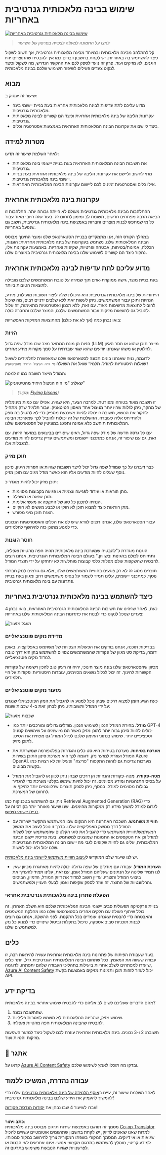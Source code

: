 <!--
CO_OP_TRANSLATOR_METADATA:
{
  "original_hash": "4d57fad773cbeb69c5dd62e65c34200d",
  "translation_date": "2025-10-17T20:02:51+00:00",
  "source_file": "03-using-generative-ai-responsibly/README.md",
  "language_code": "he"
}
-->
# שימוש בבינה מלאכותית גנרטיבית באחריות

[![שימוש בבינה מלאכותית גנרטיבית באחריות](../../../translated_images/03-lesson-banner.1ed56067a452d97709d51f6cc8b6953918b2287132f4909ade2008c936cd4af9.he.png)](https://youtu.be/YOp-e1GjZdA?si=7Wv4wu3x44L1DCVj)

> _לחצו על התמונה למעלה לצפייה בסרטון של השיעור_

קל להתלהב מבינה מלאכותית ובמיוחד מבינה מלאכותית גנרטיבית, אך חשוב לשקול כיצד להשתמש בה באחריות. יש לקחת בחשבון דברים כמו איך להבטיח שהתוצרים יהיו הוגנים, לא מזיקים ועוד. פרק זה נועד לספק לכם את ההקשר הנדרש, מה לשקול וכיצד לנקוט צעדים פעילים לשיפור השימוש שלכם בבינה מלאכותית.

## מבוא

שיעור זה יעסוק ב:

- מדוע עליכם לתת עדיפות לבינה מלאכותית אחראית בעת בניית יישומי בינה מלאכותית גנרטיבית.
- עקרונות הליבה של בינה מלאכותית אחראית וכיצד הם קשורים לבינה מלאכותית גנרטיבית.
- כיצד ליישם את עקרונות הבינה המלאכותית האחראית באמצעות אסטרטגיה וכלים.

## מטרות למידה

לאחר השלמת שיעור זה תדעו:

- את חשיבות הבינה המלאכותית האחראית בעת בניית יישומי בינה מלאכותית גנרטיבית.
- מתי לחשוב וליישם את עקרונות הליבה של בינה מלאכותית אחראית בעת בניית יישומי בינה מלאכותית גנרטיבית.
- אילו כלים ואסטרטגיות זמינים לכם ליישום עקרונות הבינה המלאכותית האחראית.

## עקרונות בינה מלאכותית אחראית

ההתלהבות מבינה מלאכותית גנרטיבית מעולם לא הייתה גבוהה יותר. התלהבות זו הביאה הרבה מפתחים חדשים, תשומת לב ומימון לתחום זה. בעוד שזה חיובי מאוד עבור כל מי שמחפש לבנות מוצרים וחברות באמצעות בינה מלאכותית גנרטיבית, חשוב גם שנפעל באחריות.

במהלך הקורס הזה, אנו מתמקדים בבניית הסטארטאפ שלנו ומוצר החינוך מבוסס הבינה המלאכותית שלנו. נשתמש בעקרונות של בינה מלאכותית אחראית: הוגנות, הכללה, אמינות/בטיחות, אבטחה ופרטיות, שקיפות ואחריות. באמצעות עקרונות אלו, נחקור כיצד הם קשורים לשימוש שלנו בבינה מלאכותית גנרטיבית במוצרים שלנו.

## מדוע עליכם לתת עדיפות לבינה מלאכותית אחראית

בעת בניית מוצר, גישה ממוקדת-אדם תוך שמירה על טובת המשתמשים שלכם מובילה לתוצאות הטובות ביותר.

הייחודיות של בינה מלאכותית גנרטיבית היא היכולת שלה ליצור תשובות מועילות, מידע, הנחיות ותוכן עבור המשתמשים. ניתן לעשות זאת ללא שלבים ידניים רבים, מה שיכול להוביל לתוצאות מרשימות מאוד. עם זאת, ללא תכנון ואסטרטגיות מתאימות, זה עלול להוביל גם לתוצאות מזיקות עבור המשתמשים שלכם, המוצר שלכם והחברה כולה.

בואו נבחן כמה (אך לא את כולם) מהתוצאות המזיקות האפשריות:

### הזיות

הזיות הן מונח המתאר מצב שבו מודל שפה גדול (LLM) מייצר תוכן שהוא או חסר היגיון לחלוטין או משהו שאנחנו יודעים שהוא שגוי עובדתית על סמך מקורות מידע אחרים.

לדוגמה, נניח שאנחנו בונים תכונה לסטארטאפ שלנו שמאפשרת לתלמידים לשאול שאלות היסטוריות למודל. תלמיד שואל את השאלה `מי היה הניצול היחיד מהטיטאניק?`

המודל מייצר תשובה כמו זו למטה:

![שאלה: "מי היה הניצול היחיד מהטיטאניק"](../../../03-using-generative-ai-responsibly/images/ChatGPT-titanic-survivor-prompt.webp)

> _(מקור: [Flying bisons](https://flyingbisons.com?WT.mc_id=academic-105485-koreyst))_

זו תשובה מאוד בטוחה ומפורטת. למרבה הצער, היא שגויה. אפילו עם כמות מינימלית של מחקר, ניתן לגלות שהיו יותר מניצול אחד מאסון הטיטאניק. עבור תלמיד שרק מתחיל לחקור את הנושא, תשובה זו יכולה להיות משכנעת מספיק כדי לא להטיל בה ספק ולהתייחס אליה כעובדה. ההשלכות של זה יכולות להוביל לכך שמערכת הבינה המלאכותית תיחשב כלא אמינה ותפגע במוניטין של הסטארטאפ שלנו.

עם כל גרסה חדשה של מודל שפה גדול, ראינו שיפורים בביצועים במזעור הזיות. עם זאת, גם עם שיפור זה, אנחנו כמתכנני יישומים ומשתמשים עדיין צריכים להיות מודעים למגבלות אלו.

### תוכן מזיק

כבר דיברנו על כך שמודל שפה גדול יכול לייצר תשובות שגויות או חסרות היגיון. סיכון נוסף שעלינו להיות מודעים אליו הוא כאשר מודל מגיב עם תוכן מזיק.

תוכן מזיק יכול להיות מוגדר כ:

- מתן הוראות או עידוד לפגיעה עצמית או פגיעה בקבוצות מסוימות.
- תוכן שנאה או השפלה.
- הנחיה לתכנון כל סוג של התקפה או מעשי אלימות.
- מתן הוראות כיצד למצוא תוכן לא חוקי או לבצע מעשים לא חוקיים.
- הצגת תוכן מיני מפורש.

עבור הסטארטאפ שלנו, אנחנו רוצים לוודא שיש לנו את הכלים והאסטרטגיות הנכונים כדי למנוע מתוכן כזה להיחשף לתלמידים.

### חוסר הוגנות

הוגנות מוגדרת כ"להבטיח שמערכת בינה מלאכותית תהיה חפה מהטיות ואפליה, ותתייחס לכולם בהגינות ובשוויון." בעולם הבינה המלאכותית הגנרטיבית, אנחנו רוצים להבטיח שהשקפות עולם מפלות כלפי קבוצות מוחלשות לא יתחזקו על ידי תוצרי המודל.

תוצרים מסוג זה לא רק פוגעים בחוויית המשתמשים שלנו, אלא גם גורמים לנזק חברתי נוסף. כמתכנני יישומים, עלינו תמיד לשמור על בסיס משתמשים רחב ומגוון בעת בניית פתרונות עם בינה מלאכותית גנרטיבית.

## כיצד להשתמש בבינה מלאכותית גנרטיבית באחריות

כעת, לאחר שזיהינו את חשיבות הבינה המלאכותית הגנרטיבית האחראית, בואו נבחן 4 צעדים שנוכל לנקוט כדי לבנות את פתרונות הבינה המלאכותית שלנו באחריות:

![מעגל מזעור](../../../translated_images/mitigate-cycle.babcd5a5658e1775d5f2cb47f2ff305cca090400a72d98d0f9e57e9db5637c72.he.png)

### מדידת נזקים פוטנציאליים

בבדיקות תוכנה, אנחנו בודקים את הפעולות הצפויות של משתמש באפליקציה. באופן דומה, בדיקת סט מגוון של פקודות שהמשתמשים צפויים להשתמש בהן היא דרך טובה למדוד נזקים פוטנציאליים.

מכיוון שהסטארטאפ שלנו בונה מוצר חינוכי, יהיה זה רעיון טוב להכין רשימה של פקודות הקשורות לחינוך. זה יכול לכלול נושאים מסוימים, עובדות היסטוריות ופקודות על חיי תלמידים.

### מזעור נזקים פוטנציאליים

כעת הגיע הזמן למצוא דרכים שבהן נוכל למנוע או להגביל את הנזק הפוטנציאלי שנגרם על ידי המודל ותשובותיו. ניתן לבחון זאת ב-4 שכבות שונות:

![שכבות מזעור](../../../translated_images/mitigation-layers.377215120b9a1159a8c3982c6bbcf41b6adf8c8fa04ce35cbaeeb13b4979cdfc.he.png)

- **מודל**. בחירת המודל הנכון לשימוש הנכון. מודלים גדולים ומורכבים יותר כמו GPT-4 יכולים להוות סיכון גבוה יותר לתוכן מזיק כאשר הם מיושמים על שימושים קטנים וספציפיים יותר. שימוש בנתוני האימון שלכם לכיול המודל גם מפחית את הסיכון לתוכן מזיק.

- **מערכת בטיחות**. מערכת בטיחות היא סט כלים והגדרות בפלטפורמה שמשרתת את המודל ועוזרת למזער נזק. דוגמה לכך היא מערכת סינון התוכן בשירות Azure OpenAI. מערכות צריכות גם לזהות התקפות "פריצה" ופעילויות לא רצויות כמו בקשות מבוטים.

- **מטה-פקודה**. מטה-פקודות והנחיות הן דרכים שבהן ניתן לכוון או להגביל את המודל על בסיס התנהגויות ומידע מסוימים. זה יכול להיות שימוש בקלטי מערכת כדי להגדיר גבולות מסוימים למודל. בנוסף, ניתן לספק תוצרים שרלוונטיים יותר להיקף או לתחום של המערכת.

ניתן גם להשתמש בטכניקות כמו Retrieval Augmented Generation (RAG) כדי לגרום למודל למשוך מידע רק ממקורות מהימנים. ישנו שיעור מאוחר יותר בקורס זה על [בניית יישומי חיפוש](../08-building-search-applications/README.md?WT.mc_id=academic-105485-koreyst).

- **חוויית משתמש**. השכבה האחרונה היא המקום שבו המשתמש מתקשר ישירות עם המודל דרך ממשק האפליקציה שלנו. בדרך זו נוכל לעצב את ממשק המשתמש/חוויית המשתמש כדי להגביל את סוגי הקלטים שהמשתמש יכול לשלוח למודל וכן את הטקסטים או התמונות שמוצגים למשתמש. בעת פריסת יישום הבינה המלאכותית, עלינו גם להיות שקופים לגבי מה יישום הבינה המלאכותית הגנרטיבית שלנו יכול ולא יכול לעשות.

יש לנו שיעור שלם המוקדש ל[עיצוב חוויית משתמש ליישומי בינה מלאכותית](../12-designing-ux-for-ai-applications/README.md?WT.mc_id=academic-105485-koreyst).

- **הערכת המודל**. עבודה עם מודלים של שפה גדולה יכולה להיות מאתגרת מכיוון שאין לנו תמיד שליטה על הנתונים שעליהם המודל אומן. עם זאת, עלינו תמיד להעריך את ביצועי המודל ותוצריו. עדיין חשוב למדוד את דיוק המודל, הדמיון, הביסוס והרלוונטיות של התוצר. זה עוזר לספק שקיפות ואמון לבעלי העניין ולמשתמשים.

### הפעלת פתרון בינה מלאכותית גנרטיבית אחראי

בניית פרקטיקה תפעולית סביב יישומי הבינה המלאכותית שלכם היא השלב האחרון. זה כולל שיתוף פעולה עם חלקים אחרים בסטארטאפ שלנו כמו מחלקת המשפטים והאבטחה כדי להבטיח שאנחנו עומדים בכל התקנות. לפני ההשקה, אנחנו גם רוצים לבנות תוכניות סביב אספקה, טיפול בתקלות וביטול שינויים כדי למנוע כל נזק למשתמשים שלנו.

## כלים

בעוד שעבודת הפיתוח של פתרונות בינה מלאכותית אחראית עשויה להיראות רבה, זו עבודה ששווה את המאמץ. ככל שתחום הבינה המלאכותית הגנרטיבית גדל, יותר כלים שיעזרו למפתחים לשלב אחריות ביעילות בתהליכי העבודה שלהם יתפתחו. לדוגמה, [Azure AI Content Safety](https://learn.microsoft.com/azure/ai-services/content-safety/overview?WT.mc_id=academic-105485-koreyst) יכול לעזור לזהות תוכן ותמונות מזיקים באמצעות בקשת API.

## בדיקת ידע

מהם הדברים שעליכם לשים לב אליהם כדי להבטיח שימוש אחראי בבינה מלאכותית?

1. שהתשובה נכונה.  
2. שימוש מזיק, שהבינה המלאכותית לא תשמש למטרות פליליות.  
3. להבטיח שהבינה המלאכותית חפה מהטיות ואפליה.  

תשובה: 2 ו-3 נכונים. בינה מלאכותית אחראית עוזרת לכם לשקול כיצד למזער השפעות מזיקות והטיות ועוד.

## 🚀 אתגר

קראו על [Azure AI Content Safety](https://learn.microsoft.com/azure/ai-services/content-safety/overview?WT.mc_id=academic-105485-koreyst) ובדקו מה תוכלו לאמץ לשימוש שלכם.

## עבודה נהדרת, המשיכו ללמוד

לאחר השלמת שיעור זה, עיינו ב[אוסף הלמידה של בינה מלאכותית גנרטיבית](https://aka.ms/genai-collection?WT.mc_id=academic-105485-koreyst) שלנו כדי להמשיך להעמיק את הידע שלכם בבינה מלאכותית גנרטיבית!

עברו לשיעור 4 שבו נבחן את [יסודות הנדסת פקודות](../04-prompt-engineering-fundamentals/README.md?WT.mc_id=academic-105485-koreyst)!

---

**כתב ויתור**:  
מסמך זה תורגם באמצעות שירות תרגום מבוסס בינה מלאכותית [Co-op Translator](https://github.com/Azure/co-op-translator). למרות שאנו שואפים לדיוק, יש לקחת בחשבון שתרגומים אוטומטיים עשויים להכיל שגיאות או אי דיוקים. המסמך המקורי בשפתו המקורית צריך להיחשב כמקור סמכותי. למידע קריטי, מומלץ להשתמש בתרגום מקצועי אנושי. איננו אחראים לאי הבנות או לפרשנויות שגויות הנובעות משימוש בתרגום זה.